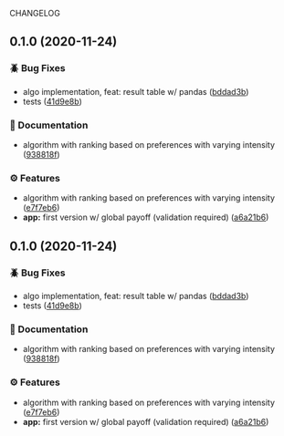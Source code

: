 CHANGELOG
## 0.1.0 (2020-11-24)


### 🪲 Bug Fixes

* algo implementation, feat: result table w/ pandas ([bddad3b](https://github.com/flaudanum/consensus/commit/bddad3bda9515024f2aa42ebd78b4a6cf511ef2a))
* tests ([41d9e8b](https://github.com/flaudanum/consensus/commit/41d9e8ba33f742fce5e9331f38fbbced422161ad))


### 📖 Documentation

* algorithm with ranking based on preferences with varying intensity ([938818f](https://github.com/flaudanum/consensus/commit/938818fd27f219afaaeec6a9431e35bcfbee7bba))


### ⚙️ Features

* algorithm with ranking based on preferences with varying intensity ([e7f7eb6](https://github.com/flaudanum/consensus/commit/e7f7eb6317dbe7722c2a845c186ca4149070dd94))
* **app:** first version w/ global  payoff (validation required) ([a6a21b6](https://github.com/flaudanum/consensus/commit/a6a21b6a7062a8dae981b3b6709d61f5027f8f50))

## 0.1.0 (2020-11-24)

### 🪲 Bug Fixes

- algo implementation, feat: result table w/ pandas ([bddad3b](https://github.com/flaudanum/consensus/commit/bddad3bda9515024f2aa42ebd78b4a6cf511ef2a))
- tests ([41d9e8b](https://github.com/flaudanum/consensus/commit/41d9e8ba33f742fce5e9331f38fbbced422161ad))

### 📖 Documentation

- algorithm with ranking based on preferences with varying intensity ([938818f](https://github.com/flaudanum/consensus/commit/938818fd27f219afaaeec6a9431e35bcfbee7bba))

### ⚙️ Features

- algorithm with ranking based on preferences with varying intensity ([e7f7eb6](https://github.com/flaudanum/consensus/commit/e7f7eb6317dbe7722c2a845c186ca4149070dd94))
- **app:** first version w/ global payoff (validation required) ([a6a21b6](https://github.com/flaudanum/consensus/commit/a6a21b6a7062a8dae981b3b6709d61f5027f8f50))
